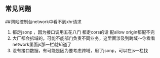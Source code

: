 ## 常见问题

##网站控制台network中看不到xhr请求

1. 都走jsonp ，因为接口调用五花八门 都走cors的话 配allow origin都配不完 
2. 大厂都会拆域的，可能不能部门负责不同业务，这里面涉及到跨域～你看看network里面js那一栏就知道了
3. 没有接口数据，有可能是因为要考虑跨域，用了jsonp，可以在js一栏找